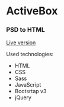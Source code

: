 # ActiveBox

### PSD to HTML

[Live version](http://aleksanderchromik.pl/ActiveBox/)


Used technologies:
- HTML
- CSS
- Sass
- JavaScript
- Bootsrtap v3
- jQuery

